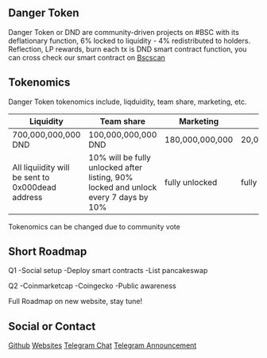 ## Danger Token

Danger Token or DND are community-driven projects on #BSC with its deflationary function, 6% locked to liquidity - 4% redistributed to holders.
Reflection, LP rewards, burn each tx is DND smart contract function, you can cross check our smart contract on [Bscscan](https://bscscan.com)

## Tokenomics

Danger Token tokenomics include, liqduidity, team share, marketing, etc.

Liquidity | Team share | Marketing | Bounty
------------ | ------------- |  ------------- |  ------------- 
700,000,000,000 DND | 100,000,000,000 DND | 180,000,000,000 | 20,000,000,000
All liquiidity will be sent to 0x000dead address | 10% will be fully unlocked after listing, 90% locked and unlock every 7 days by 10% | fully unlocked | fully unlocked


Tokenomics can be changed due to community vote

## Short Roadmap

Q1 -Social setup
   -Deploy smart contracts
   -List pancakeswap
   
Q2 -Coinmarketcap
   -Coingecko
   -Public awareness

Full Roadmap on new website, stay tune!

## Social or Contact

[Github](https://github.com/dangertoken)
[Websites](https://dangertoken.github.io)
[Telegram Chat](https://t.me/dangertoken)
[Telegram Announcement](https://t.me/dangerannounce)
